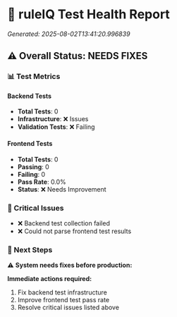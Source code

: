 # 🚀 ruleIQ Test Health Report
*Generated: 2025-08-02T13:41:20.996839*

## ⚠️ Overall Status: NEEDS FIXES

### 📊 Test Metrics

#### Backend Tests
- **Total Tests**: 0
- **Infrastructure**: ❌ Issues
- **Validation Tests**: ❌ Failing

#### Frontend Tests  
- **Total Tests**: 0
- **Passing**: 0
- **Failing**: 0
- **Pass Rate**: 0.0%
- **Status**: ❌ Needs Improvement

### 🚨 Critical Issues
- ❌ Backend test collection failed
- ❌ Could not parse frontend test results

### 🎯 Next Steps

⚠️ **System needs fixes before production:**

**Immediate actions required:**
1. Fix backend test infrastructure
2. Improve frontend test pass rate
3. Resolve critical issues listed above
